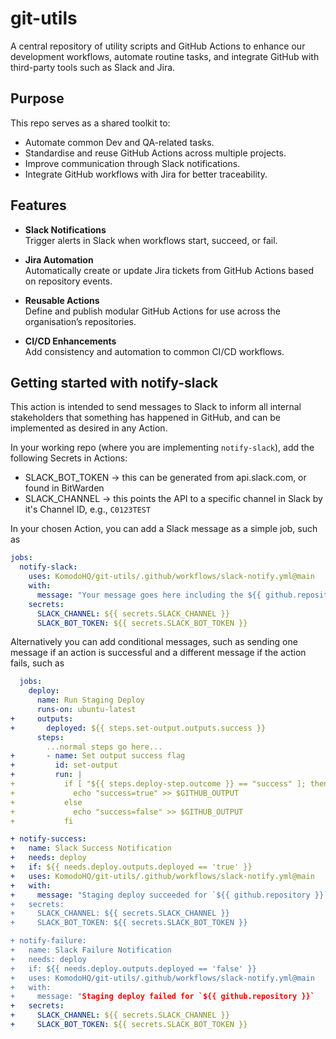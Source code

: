 # git-utils

A central repository of utility scripts and GitHub Actions to enhance our development workflows, automate routine tasks, and integrate GitHub with third-party tools such as Slack and Jira.

## Purpose

This repo serves as a shared toolkit to:
- Automate common Dev and QA-related tasks.
- Standardise and reuse GitHub Actions across multiple projects.
- Improve communication through Slack notifications.
- Integrate GitHub workflows with Jira for better traceability.

## Features

- **Slack Notifications**  
  Trigger alerts in Slack when workflows start, succeed, or fail.

- **Jira Automation**  
  Automatically create or update Jira tickets from GitHub Actions based on repository events.

- **Reusable Actions**  
  Define and publish modular GitHub Actions for use across the organisation’s repositories.

- **CI/CD Enhancements**  
  Add consistency and automation to common CI/CD workflows.

## Getting started with notify-slack

This action is intended to send messages to Slack to inform all internal stakeholders that something has happened in GitHub, and can be implemented as desired in any Action.

In your working repo (where you are implementing `notify-slack`), add the following Secrets in Actions:
- SLACK_BOT_TOKEN -> this can be generated from api.slack.com, or found in BitWarden
- SLACK_CHANNEL -> this points the API to a specific channel in Slack by it's Channel ID, e.g., `C0123TEST`

In your chosen Action, you can add a Slack message as a simple job, such as
```yml
jobs:
  notify-slack:
    uses: KomodoHQ/git-utils/.github/workflows/slack-notify.yml@main
    with:
      message: "Your message goes here including the ${{ github.repository }} if you wanted!"
    secrets:
      SLACK_CHANNEL: ${{ secrets.SLACK_CHANNEL }}
      SLACK_BOT_TOKEN: ${{ secrets.SLACK_BOT_TOKEN }}
```

Alternatively you can add conditional messages, such as sending one message if an action is successful and a different message if the action fails, such as
```yml
  jobs:
    deploy:
      name: Run Staging Deploy
      runs-on: ubuntu-latest
+     outputs:
+       deployed: ${{ steps.set-output.outputs.success }}
      steps:
        ...normal steps go here...
+       - name: Set output success flag
+         id: set-output
+         run: |
+           if [ "${{ steps.deploy-step.outcome }} == "success" ]; then
+             echo "success=true" >> $GITHUB_OUTPUT
+           else
+             echo "success=false" >> $GITHUB_OUTPUT
+           fi

+ notify-success:
+   name: Slack Success Notification
+   needs: deploy
+   if: ${{ needs.deploy.outputs.deployed == 'true' }}
+   uses: KomodoHQ/git-utils/.github/workflows/slack-notify.yml@main
+   with:
+     message: "Staging deploy succeeded for `${{ github.repository }}`
+   secrets:
+     SLACK_CHANNEL: ${{ secrets.SLACK_CHANNEL }}
+     SLACK_BOT_TOKEN: ${{ secrets.SLACK_BOT_TOKEN }}

+ notify-failure:
+   name: Slack Failure Notification
+   needs: deploy
+   if: ${{ needs.deploy.outputs.deployed == 'false' }}
+   uses: KomodoHQ/git-utils/.github/workflows/slack-notify.yml@main
+   with:
+     message: "Staging deploy failed for `${{ github.repository }}`
+   secrets:
+     SLACK_CHANNEL: ${{ secrets.SLACK_CHANNEL }}
+     SLACK_BOT_TOKEN: ${{ secrets.SLACK_BOT_TOKEN }}

```
